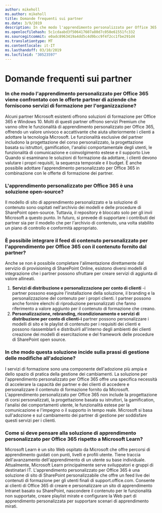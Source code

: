 ```yaml
---
author: mikeholl
ms.author: mikeholl
title: Domande frequenti sui partner
ms.date: 3/9/2019
description: In che modo l'apprendimento personalizzato per Office 365 viene confrontato con le offerte partner di aziende che forniscono servizi di formazione per l'organizzazione?
ms.openlocfilehash: 5c1cdaabd3f506417607a80d7c058e61551fc332
ms.sourcegitcommit: e0adc8963419a4dd5c4d9bcc9f4f2cc1fbe291d4
ms.translationtype: MT
ms.contentlocale: it-IT
ms.lasthandoff: 03/10/2019
ms.locfileid: "30523597"
---
```

# <a name="partner-frequently-asked-questions"></a>Domande frequenti sui partner

### <a name="how-does-custom-learning-for-office-365-compare-to-partner-offerings-from-companies-that-provide-enterprise-training-services"></a>In che modo l'apprendimento personalizzato per Office 365 viene confrontato con le offerte partner di aziende che forniscono servizi di formazione per l'organizzazione?
Alcuni partner Microsoft esistenti offrono soluzioni di formazione per Office 365 e Windows 10. Molti di questi partner offrono servizi Premium che vanno oltre le funzionalità di apprendimento personalizzato per Office 365, offrendo un valore univoco e accattivante che aiuta ulteriormente i clienti a adottare la tecnologia Microsoft. Le funzionalità esclusive del partner includono la progettazione del corso personalizzato, la progettazione basata su istruttori, gamification, l'analisi comportamentale degli utenti, le funzionalità di comunicazione e coinvolgimento estese e il supporto Live Quando si esaminano le soluzioni di formazione da adottare, i clienti devono valutare i propri requisiti, la sequenza temporale e il budget. È anche possibile adottare l'apprendimento personalizzato per Office 365 in combinazione con le offerte di formazione dei partner.
 
### <a name="is-custom-learning-for-office-365-an-open-source-solution"></a>L'apprendimento personalizzato per Office 365 è una soluzione open-source?
Il modello di sito di apprendimento personalizzato e la soluzione di contenuto sono ospitati nell'archivio dei modelli e delle procedure di SharePoint open-source. Tuttavia, il repository è bloccato solo per gli invii Microsoft a questo punto. In futuro, si prevede di supportare i contributi dei partner sia per il modello che per l'archivio di contenuto, una volta stabilito un piano di controllo e conformità appropriato.  

### <a name="can-i-supplement-the-custom-learning-for-office-365-content-feed-with-my-partner-provided-content"></a>È possibile integrare il feed di contenuto personalizzato per l'apprendimento per Office 365 con il contenuto fornito dal partner? 
Anche se non è possibile completare l'alimentazione direttamente dal servizio di provisioning di SharePoint Online, esistono diversi modelli di integrazione che i partner possono sfruttare per creare servizi di aggiunta di valore allineati.

1. **Servizi di distribuzione e personalizzazione per conto di clienti** -i partner possono eseguire l'installazione della soluzione, il branding e la personalizzazione del contenuto per i propri clienti. I partner possono anche fornire elenchi di riproduzione personalizzati che fanno riferimento a valore aggiunto per il contenuto di formazione che creano. 
2. **Personalizzazione, rebranding, ricondizionamento e servizi di distribuzione per conto di clienti-i** partner possono personalizzare i modelli di sito e le playlist di contenuto per i requisiti dei clienti e possono riassemblarli e distribuirli all'interno degli ambienti dei clienti creazione dei modelli di esercitazione e del framework delle procedure di SharePoint open source. 

### <a name="how-does-this-solution-affect-my-adoption-change-management-practice"></a>In che modo questa soluzione incide sulla prassi di gestione delle modifiche all'adozione? 
I servizi di formazione sono una componente dell'adozione più ampia e dello spazio di pratica della gestione dei cambiamenti. La soluzione per l'apprendimento personalizzato per Office 365 offre una specifica necessità di accelerare la capacità dei partner e dei clienti di accedere e personalizzare il contenuto di formazione fornito da Microsoft. L'apprendimento personalizzato per Office 365 non include la progettazione di corsi personalizzati, la progettazione basata su istruttori, la gamification, l'analisi dei comportamenti utente, le funzionalità estese per la comunicazione e l'impegno o il supporto in tempo reale. Microsoft si basa sull'adozione e sul cambiamento dei partner di gestione per soddisfare questi servizi per i clienti. 

### <a name="how-should-i-think-of-the-custom-learning-for-office-365-solution-with-respect-to-microsoft-learn"></a>Come si deve pensare alla soluzione di apprendimento personalizzato per Office 365 rispetto a Microsoft Learn?
Microsoft Learn è un sito Web ospitato da Microsoft che offre percorsi di apprendimento guidati con punti, livelli e profili utente. Tiene traccia dell'avanzamento dell'apprendimento di un utente su base individuale. Attualmente, Microsoft Learn principalmente serve sviluppatori e gruppi di destinatari IT. L'apprendimento personalizzato per Office 365 è una soluzione di sito di SharePoint personalizzabile che offre un feed live dei contenuti di formazione per gli utenti finali di support.office.com. Consente ai clienti di Office 365 di creare e personalizzare un sito di apprendimento Intranet basato su SharePoint, nascondere il contenuto per le funzionalità non supportate, creare playlist mirate e configurare la Web part di apprendimento personalizzata per supportare scenari di apprendimento mirati.
